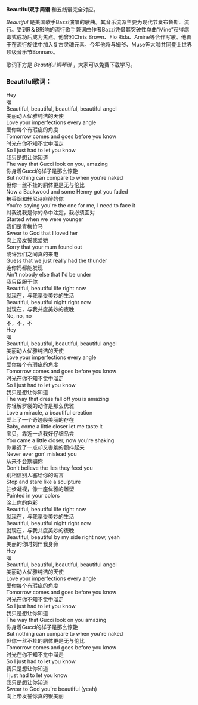 

**Beautiful双手简谱** 和五线谱完全对应。

_Beautiful_
是美国歌手Bazzi演唱的歌曲。其音乐流派主要为现代节奏布鲁斯、流行。受到R＆B影响的流行歌手兼词曲作者Bazzi凭借其突破性单曲“Mine”获得病毒式成功后成为焦点。他曾和Chris
Brown、Flo Rida、Amine等合作写歌。他善于在流行旋律中加入复古灵魂元素。今年他将与姆爷、Muse等大咖共同登上世界顶级音乐节Bonnaro。

歌词下方是 _Beautiful钢琴谱_ ，大家可以免费下载学习。

### Beautiful歌词：

Hey  
嘿  
Beautiful, beautiful, beautiful, beautiful angel  
美丽动人优雅纯洁的天使  
Love your imperfections every angle  
爱你每个有瑕疵的角度  
Tomorrow comes and goes before you know  
时光在你不知不觉中溜走  
So I just had to let you know  
我只是想让你知道  
The way that Gucci look on you, amazing  
你身着Gucci的样子是那么惊艳  
But nothing can compare to when you're naked  
但你一丝不挂的胴体更是无与伦比  
Now a Backwood and some Henny got you faded  
被香烟和轩尼诗麻醉的你  
You're saying you're the one for me, I need to face it  
对我说我是你的命中注定，我必须面对  
Started when we were younger  
我们是青梅竹马  
Swear to God that I loved her  
向上帝发誓我爱她  
Sorry that your mum found out  
或许我们之间真的来电  
Guess that we just really had the thunder  
连你妈都能发现  
Ain't nobody else that I'd be under  
我只臣服于你  
Beautiful, beautiful life right now  
就现在，与我享受美妙的生活  
Beautiful, beautiful night right now  
就现在，与我共度美妙的夜晚  
No, no, no  
不，不，不  
Hey  
嘿  
Beautiful, beautiful, beautiful, beautiful angel  
美丽动人优雅纯洁的天使  
Love your imperfections every angle  
爱你每个有瑕疵的角度  
Tomorrow comes and goes before you know  
时光在你不知不觉中溜走  
So I just had to let you know  
我只是想让你知道  
The way that dress fall off you is amazing  
你轻解罗裳的动作是那么优雅  
Love a miracle, a beautiful creation  
爱上了一个奇迹般美丽的存在  
Baby, come a little closer let me taste it  
宝贝，靠近一点我好仔细品尝  
You came a little closer, now you're shaking  
你靠近了一点却又害羞的颤抖起来  
Never ever gon' mislead you  
从来不会欺骗你  
Don't believe the lies they feed you  
别相信别人塞给你的谎言  
Stop and stare like a sculpture  
驻步凝视，像一座优雅的雕塑  
Painted in your colors  
涂上你的色彩  
Beautiful, beautiful life right now  
就现在，与我享受美妙的生活  
Beautiful, beautiful night right now  
就现在，与我共度美妙的夜晚  
Beautiful, beautiful by my side right now, yeah  
美丽的你时刻伴我身旁  
Hey  
嘿  
Beautiful, beautiful, beautiful, beautiful angel  
美丽动人优雅纯洁的天使  
Love your imperfections every angle  
爱你每个有瑕疵的角度  
Tomorrow comes and goes before you know  
时光在你不知不觉中溜走  
So I just had to let you know  
我只是想让你知道  
The way that Gucci look on you amazing  
你身着Gucci的样子是那么惊艳  
But nothing can compare to when you're naked  
但你一丝不挂的胴体更是无与伦比  
Tomorrow comes and goes before you know  
时光在你不知不觉中溜走  
So I just had to let you know  
我只是想让你知道  
I just had to let you know  
我只是想让你知道  
Swear to God you're beautiful (yeah)  
向上帝发誓你真的很美丽

